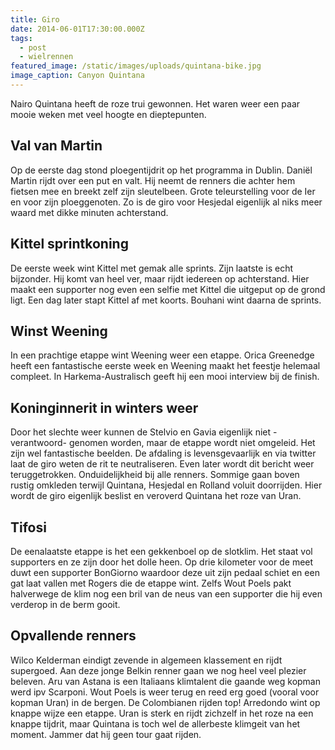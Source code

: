```yaml
---
title: Giro
date: 2014-06-01T17:30:00.000Z
tags:
  - post
  - wielrennen
featured_image: /static/images/uploads/quintana-bike.jpg
image_caption: Canyon Quintana
---
```

Nairo Quintana heeft de roze trui gewonnen. Het waren weer een paar mooie weken met veel hoogte en dieptepunten.

## Val van Martin
Op de eerste dag stond ploegentijdrit op het programma in Dublin. Daniël Martin rijdt over een put en valt. Hij neemt de renners die achter hem fietsen mee en breekt zelf zijn sleutelbeen. Grote teleurstelling voor de Ier en voor zijn ploeggenoten. Zo is de giro voor Hesjedal eigenlijk al niks meer waard met dikke minuten achterstand.

## Kittel sprintkoning
De eerste week wint Kittel met gemak alle sprints. Zijn laatste is echt bijzonder. Hij komt van heel ver, maar rijdt iedereen op achterstand. Hier maakt een supporter nog even een selfie met Kittel die uitgeput op de grond ligt. Een dag later stapt Kittel af met koorts. Bouhani wint daarna de sprints.

## Winst Weening
In een prachtige etappe wint Weening weer een etappe. Orica Greenedge heeft een fantastische eerste week en Weening maakt het feestje helemaal compleet. In Harkema-Australisch geeft hij een mooi interview bij de finish.

## Koninginnerit in winters weer
Door het slechte weer kunnen de Stelvio en Gavia eigenlijk niet -verantwoord- genomen worden, maar de etappe wordt niet omgeleid. Het zijn wel fantastische beelden. De afdaling is levensgevaarlijk en via twitter laat de giro weten de rit te neutraliseren. Even later wordt dit bericht weer teruggetrokken. Onduidelijkheid bij alle renners. Sommige gaan boven rustig omkleden terwijl Quintana, Hesjedal en Rolland voluit doorrijden. Hier wordt de giro eigenlijk beslist en veroverd Quintana het roze van Uran.

## Tifosi
De eenalaatste etappe is het een gekkenboel op de slotklim. Het staat vol supporters en ze zijn door het dolle heen. Op drie kilometer voor de meet duwt een supporter BonGiorno waardoor deze uit zijn pedaal schiet en een gat laat vallen met Rogers die de etappe wint. Zelfs Wout Poels pakt halverwege de klim nog een bril van de neus van een supporter die hij even verderop in de berm gooit.

## Opvallende renners
Wilco Kelderman eindigt zevende in algemeen klassement en rijdt supergoed. Aan deze jonge Belkin renner gaan we nog heel veel plezier beleven. Aru van Astana is een Italiaans klimtalent die gaande weg kopman werd ipv Scarponi. Wout Poels is weer terug en reed erg goed (vooral voor kopman Uran) in de bergen. De Colombianen rijden top! Arredondo wint op knappe wijze een etappe. Uran is sterk en rijdt zichzelf in het roze na een knappe tijdrit, maar Quintana is toch wel de allerbeste klimgeit van het moment. Jammer dat hij geen tour gaat rijden.